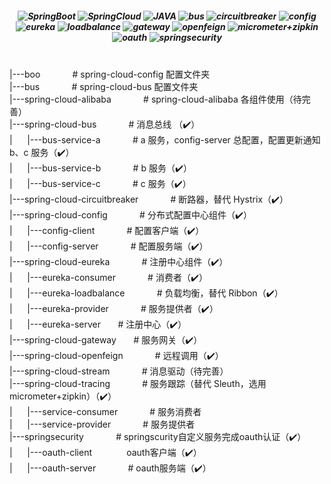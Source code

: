 <h5 align="center">
  <img alt="SpringBoot" src="https://img.shields.io/badge/-SpringBoot--3.4.X-007396?style=flat-square&logo=SpringBoot&logoColor=white" />
  <img alt="SpringCloud" src="https://img.shields.io/badge/-SpringCloud--latest-00ADD8?style=flat-square&logo=SpringCloud&logoColor=white" />
  <img alt="JAVA" src="https://img.shields.io/badge/-JDK--17-4479A1?style=flat-square&logo=JAVA&logoColor=white" />
  <img alt="bus" src="https://img.shields.io/badge/SpringCloudBus--消息总线-234479?style=flat-square&logo=bus&logoColor=white" />
  <img alt="circuitbreaker" src="https://img.shields.io/badge/-circuitbreaker--断路器-FCC624?style=flat-square&logo=circuitbreaker&logoColor=white" />
  <img alt="config" src="https://img.shields.io/badge/-SpringCloudConfig--分布式配置中心-%2335495e?style=flat-square&logo=vue.js&logoColor=white" />
  <img alt="eureka" src="https://img.shields.io/badge/-Eureka--分布式注册中心-4479A1?style=flat-square&logo=eureka&logoColor=white" />
  <img alt="loadbalance" src="https://img.shields.io/badge/-loadbalance--负载均衡-45b8d8?style=flat-square&logo=loadbalance&logoColor=white" />
  <img alt="gateway" src="https://img.shields.io/badge/-gateway--服务网关-46a2f1?style=flat-square&logo=gateway&logoColor=white" />
  <img alt="openfeign" src="https://img.shields.io/badge/-openfeign--远程调用-46a2f1?style=flat-square&logo=openfeign&logoColor=white" />
  <img alt="micrometer+zipkin" src="https://img.shields.io/badge/-micrometer+zipkin--链路追踪-F05032?style=flat-square&logo=git&logoColor=white" />
  <img alt="oauth" src="https://img.shields.io/badge/-oauth--认证-46a2f1?style=flat-square&logo=oauth&logoColor=white" />
  <img alt="springsecurity" src="https://img.shields.io/badge/-springsecurity--安全框架-F05032?style=flat-square&logo=springsecurity&logoColor=white" />
</h5>
<br>
|---boo                              &nbsp;&nbsp;&nbsp;&nbsp;&nbsp;&nbsp;&nbsp;&nbsp;&nbsp;&nbsp;&nbsp;&nbsp;# spring-cloud-config 配置文件夹<br>
|---bus                              &nbsp;&nbsp;&nbsp;&nbsp;&nbsp;&nbsp;&nbsp;&nbsp;&nbsp;&nbsp;&nbsp;&nbsp;# spring-cloud-bus 配置文件夹<br>
|---spring-cloud-alibaba             &nbsp;&nbsp;&nbsp;&nbsp;&nbsp;&nbsp;&nbsp;&nbsp;&nbsp;&nbsp;&nbsp;&nbsp;# spring-cloud-alibaba 各组件使用（待完善）<br>
|---spring-cloud-bus            &nbsp;&nbsp;&nbsp;&nbsp;&nbsp;&nbsp;&nbsp;&nbsp;&nbsp;&nbsp;&nbsp;&nbsp;# 消息总线 （✔️）<br>
|&nbsp;&nbsp;&nbsp;&nbsp;&nbsp;&nbsp;|---bus-service-a          &nbsp;&nbsp;&nbsp;&nbsp;&nbsp;&nbsp;&nbsp;&nbsp;&nbsp;&nbsp;&nbsp;&nbsp;# a 服务，config-server 总配置，配置更新通知 b、c 服务（✔️）<br>
|&nbsp;&nbsp;&nbsp;&nbsp;&nbsp;&nbsp;|---bus-service-b          &nbsp;&nbsp;&nbsp;&nbsp;&nbsp;&nbsp;&nbsp;&nbsp;&nbsp;&nbsp;&nbsp;&nbsp;# b 服务（✔️）<br>
|&nbsp;&nbsp;&nbsp;&nbsp;&nbsp;&nbsp;|---bus-service-c          &nbsp;&nbsp;&nbsp;&nbsp;&nbsp;&nbsp;&nbsp;&nbsp;&nbsp;&nbsp;&nbsp;&nbsp;# c 服务（✔️）<br>
|---spring-cloud-circuitbreaker     &nbsp;&nbsp;&nbsp;&nbsp;&nbsp;&nbsp;&nbsp;&nbsp;&nbsp;&nbsp;&nbsp;&nbsp;# 断路器，替代 Hystrix（✔️）<br>
|---spring-cloud-config             &nbsp;&nbsp;&nbsp;&nbsp;&nbsp;&nbsp;&nbsp;&nbsp;&nbsp;&nbsp;&nbsp;&nbsp;# 分布式配置中心组件（✔️）<br>
|&nbsp;&nbsp;&nbsp;&nbsp;&nbsp;&nbsp;|---config-client              &nbsp;&nbsp;&nbsp;&nbsp;&nbsp;&nbsp;&nbsp;&nbsp;&nbsp;&nbsp;&nbsp;&nbsp;# 配置客户端（✔️）<br>
|&nbsp;&nbsp;&nbsp;&nbsp;&nbsp;&nbsp;|---config-server              &nbsp;&nbsp;&nbsp;&nbsp;&nbsp;&nbsp;&nbsp;&nbsp;&nbsp;&nbsp;&nbsp;&nbsp;# 配置服务端（✔️）<br>
|---spring-cloud-eureka             &nbsp;&nbsp;&nbsp;&nbsp;&nbsp;&nbsp;&nbsp;&nbsp;&nbsp;&nbsp;&nbsp;&nbsp;# 注册中心组件（✔️）<br>
|&nbsp;&nbsp;&nbsp;&nbsp;&nbsp;&nbsp;|---eureka-consumer            &nbsp;&nbsp;&nbsp;&nbsp;&nbsp;&nbsp;&nbsp;&nbsp;&nbsp;&nbsp;&nbsp;&nbsp;# 消费者（✔️）<br>
|&nbsp;&nbsp;&nbsp;&nbsp;&nbsp;&nbsp;|---eureka-loadbalance         &nbsp;&nbsp;&nbsp;&nbsp;&nbsp;&nbsp;&nbsp;&nbsp;&nbsp;&nbsp;&nbsp;&nbsp;# 负载均衡，替代 Ribbon（✔️）<br>
|&nbsp;&nbsp;&nbsp;&nbsp;&nbsp;&nbsp;|---eureka-provider            &nbsp;&nbsp;&nbsp;&nbsp;&nbsp;&nbsp;&nbsp;&nbsp;&nbsp;&nbsp;&nbsp;&nbsp;# 服务提供者（✔️）<br>
|&nbsp;&nbsp;&nbsp;&nbsp;&nbsp;&nbsp;|---eureka-server              &nbsp;&nbsp;&nbsp;&nbsp;&nbsp;&nbsp;# 注册中心（✔️）<br>
|---spring-cloud-gateway            &nbsp;&nbsp;&nbsp;&nbsp;&nbsp;&nbsp;# 服务网关（✔️）<br>
|---spring-cloud-openfeign          &nbsp;&nbsp;&nbsp;&nbsp;&nbsp;&nbsp;&nbsp;&nbsp;&nbsp;&nbsp;&nbsp;&nbsp;# 远程调用（✔️）<br>
|---spring-cloud-stream             &nbsp;&nbsp;&nbsp;&nbsp;&nbsp;&nbsp;&nbsp;&nbsp;&nbsp;&nbsp;&nbsp;&nbsp;# 消息驱动（待完善）<br>
|---spring-cloud-tracing            &nbsp;&nbsp;&nbsp;&nbsp;&nbsp;&nbsp;&nbsp;&nbsp;&nbsp;&nbsp;&nbsp;&nbsp;# 服务跟踪（替代 Sleuth，选用 micrometer+zipkin）（✔️）<br>
|&nbsp;&nbsp;&nbsp;&nbsp;&nbsp;&nbsp;|---service-consumer                &nbsp;&nbsp;&nbsp;&nbsp;&nbsp;&nbsp;&nbsp;&nbsp;&nbsp;&nbsp;&nbsp;&nbsp;# 服务消费者<br>
|&nbsp;&nbsp;&nbsp;&nbsp;&nbsp;&nbsp;|---service-provider                &nbsp;&nbsp;&nbsp;&nbsp;&nbsp;&nbsp;&nbsp;&nbsp;&nbsp;&nbsp;&nbsp;&nbsp;# 服务提供者<br>
|---springsecurity            &nbsp;&nbsp;&nbsp;&nbsp;&nbsp;&nbsp;&nbsp;&nbsp;&nbsp;&nbsp;&nbsp;&nbsp;# springscurity自定义服务完成oauth认证（✔️）<br>
|&nbsp;&nbsp;&nbsp;&nbsp;&nbsp;&nbsp;|---oauth-client         &nbsp;&nbsp;&nbsp;&nbsp;&nbsp;&nbsp;&nbsp;&nbsp;&nbsp;&nbsp;&nbsp;&nbsp; oauth客户端（✔️）<br>
|&nbsp;&nbsp;&nbsp;&nbsp;&nbsp;&nbsp;|---oauth-server            &nbsp;&nbsp;&nbsp;&nbsp;&nbsp;&nbsp;&nbsp;&nbsp;&nbsp;&nbsp;&nbsp;&nbsp;# oauth服务端（✔️）<br>





